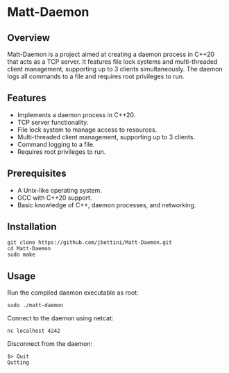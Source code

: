 # Matt-Daemon

## Overview
Matt-Daemon is a project aimed at creating a daemon process in C++20 that acts as a TCP server. It features file lock systems and multi-threaded client management, supporting up to 3 clients simultaneously. The daemon logs all commands to a file and requires root privileges to run.

## Features
-   Implements a daemon process in C++20.
-   TCP server functionality.
-   File lock system to manage access to resources.
-   Multi-threaded client management, supporting up to 3 clients.
-   Command logging to a file.
-   Requires root privileges to run.

## Prerequisites

-   A Unix-like operating system.
-   GCC with C++20 support.
-   Basic knowledge of C++, daemon processes, and networking.

## Installation
```
git clone https://github.com/jbettini/Matt-Daemon.git
cd Matt-Daemon
sudo make
```

## Usage

Run the compiled daemon executable as root:
```
sudo ./matt-daemon
```

Connect to the daemon using netcat:
```
nc localhost 4242
```

Disconnect from the daemon:
```
$> Quit
Qutting
```
